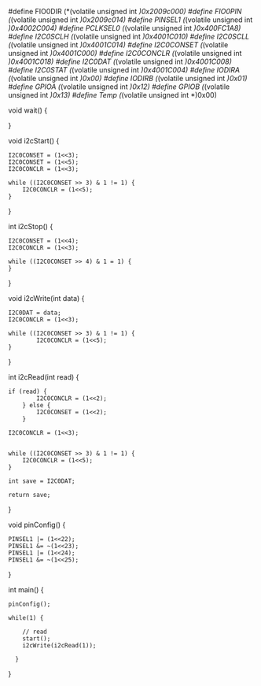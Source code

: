 #define FIO0DIR (*(volatile unsigned int *)0x2009c000)
#define FIO0PIN (*(volatile unsigned int *)0x2009c014)
#define PINSEL1 (*(volatile unsigned int *)0x4002C004)
#define PCLKSEL0 (*(volatile unsigned int *)0x400FC1A8)
#define I2C0SCLH (*(volatile unsigned int *)0x4001C010)
#define I2C0SCLL (*(volatile unsigned int *)0x4001C014)
#define I2C0CONSET (*(volatile unsigned int *)0x4001C000)
#define I2C0CONCLR (*(volatile unsigned int *)0x4001C018)
#define I2C0DAT (*(volatile unsigned int *)0x4001C008)
#define I2C0STAT (*(volatile unsigned int *)0x4001C004)
#define IODIRA (*(volatile unsigned int *)0x00)
#define IODIRB (*(volatile unsigned int *)0x01)
#define GPIOA (*(volatile unsigned int *)0x12)
#define GPIOB (*(volatile unsigned int *)0x13)
#define Temp (*(volatile unsigned int *)0x00)



 void wait() {
	 
 }

void i2cStart() {

	I2C0CONSET = (1<<3);
	I2C0CONSET = (1<<5);
	I2C0CONCLR = (1<<3);

	while ((I2C0CONSET >> 3) & 1 != 1) {
		I2C0CONCLR = (1<<5);
	}

}

int i2cStop() {

	I2C0CONSET = (1<<4);
	I2C0CONCLR = (1<<3);
	
	while ((I2C0CONSET >> 4) & 1 = 1) {
	}

}

void i2cWrite(int data) {

	I2C0DAT = data;
	I2C0CONCLR = (1<<3);

	while ((I2C0CONSET >> 3) & 1 != 1) {
			I2C0CONCLR = (1<<5);
	}


}

int i2cRead(int read) {

	if (read) {
			I2C0CONCLR = (1<<2);
		} else {
			I2C0CONSET = (1<<2);
		}

	I2C0CONCLR = (1<<3);


	while ((I2C0CONSET >> 3) & 1 != 1) {
		I2C0CONCLR = (1<<5);
	}

	int save = I2C0DAT;

	return save;

}

void pinConfig() {
	
	PINSEL1 |= (1<<22); 
	PINSEL1 &= ~(1<<23);
	PINSEL1 |= (1<<24); 
	PINSEL1 &= ~(1<<25);
	

	
}

int main() {

	pinConfig();
	
    while(1) {

    	// read 
    	start();
    	i2cWrite(i2cRead(1));
    	
      }
}







































